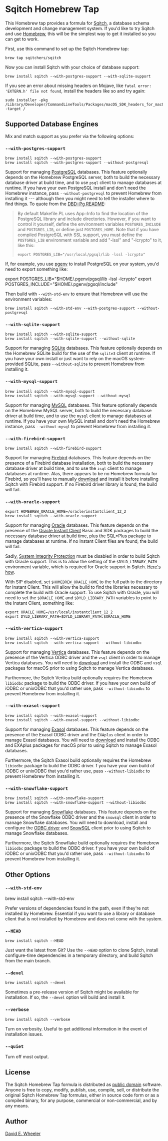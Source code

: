 Sqitch Homebrew Tap
===================

This Homebrew tap provides a formula for [Sqitch](https://sqitch.org/), a
database schema development and change management system. If you'd like to try
Sqitch and use [Homebrew](https://brew.sh/), this will be the simplest way to
get it installed so you can get to work.

First, use this command to set up the Sqitch Homebrew tap:

    brew tap sqitchers/sqitch

Now you can install Sqitch with your choice of database support:

    brew install sqitch --with-postgres-support --with-sqlite-support

If you see an error about missing headers on Mojave, like
`fatal error: 'EXTERN.h' file not found`, install the headers like so and try
again:

    sudo installer -pkg /Library/Developer/CommandLineTools/Packages/macOS_SDK_headers_for_macOS_10.14.pkg -target /

Supported Database Engines
--------------------------

Mix and match support as you prefer via the following options:

### `--with-postgres-support`

    brew install sqitch --with-postgres-support
    brew install sqitch --with-postgres-support --without-postgresql

Support for managing [PostgreSQL](https://www.postgresql.org) databases. This
feature optionally depends on the Homebrew PostgreSQL server, both to build the
necessary database driver at build time, and to use `psql` client to manage
databases at runtime. If you have your own PostgreSQL install and don't need the
Homebrew instance, pass `--without-postgresql` to prevent Homebrew from
installing it --- although then you might need to tell the installer where
to find things. To quote from the
[DBD::Pg README](https://github.com/bucardo/dbdpg#readme):

> By default Makefile.PL uses App::Info to find the location of the
> PostgreSQL library and include directories. However, if you want to
> control it yourself, define the environment variables `POSTGRES_INCLUDE`
> and `POSTGRES_LIB`, or define just `POSTGRES_HOME`. Note that if you have
> compiled PostgreSQL with SSL support, you must define the `POSTGRES_LIB`
> environment variable and add "-lssl" and "-lcrypto" to it, like this:
>
>     export POSTGRES_LIB="/usr/local/pgsql/lib -lssl -lcrypto"

If, for example, you use [pgenv](https://github.com/theory/pgenv) to
install PostgreSQL on your system, you'd need to export something like:

export POSTGRES_LIB="$HOME/.pgenv/pgsql/lib -lssl -lcrypto"
export POSTGRES_INCLUDE="$HOME/.pgenv/pgsql/include"

Then build with `--with-std-env` to ensure that Homebrew will use the
environment variables:

    brew install sqitch --with-std-env --with-postgres-support --without-postgresql

### `--with-sqlite-support`

    brew install sqitch --with-sqlite-support
    brew install sqitch --with-sqlite-support --without-sqlite

Support for managing [SQLite](https://sqlite.org/) databases. This feature
optionally depends on the Homebrew SQLite build for the use of the `sqlite3`
client at runtime. If you have your own install or just want to rely on the
macOS system-provided SQLite, pass `--without-sqlite` to prevent Homebrew from
installing it.

### `--with-mysql-support`

    brew install sqitch --with-mysql-support
    brew install sqitch --with-mysql-support --without-mysql

Support for managing [MySQL](https://www.mysql.com) databases. This feature
optionally depends on the Homebrew MySQL server, both to build the necessary
database driver at build time, and to use the `mysql` client to manage databases
at runtime. If you have your own MySQL install and don't need the Homebrew
instance, pass `--without-mysql`  to prevent Homebrew from installing it.

### `--with-firebird-support`

    brew install sqitch --with-firebird-support

Support for managing [Firebird](https://www.firebirdsql.org) databases. This
feature depends on the presence of a Firebird database installation, both to
build the necessary database driver at build time, and to use the `isql` client
to manage databases at runtime. Alas, there appears to be no Homebrew formula
for Firebird, so you'll have to manually
[download](https://www.firebirdsql.org/en/server-packages/) and install it
before installing Sqitch with Firebird support. If no Firebird driver library is
found, the build will fail.

### `--with-oracle-support`

    export HOMEBREW_ORACLE_HOME=/oracle/instantclient_12_2
    brew install sqitch --with-oracle-support

Support for managing [Oracle](https://www.oracle.com/database/) databases. This
feature depends on the presence of the
[Oracle Instant Client](https://www.oracle.com/technetwork/topics/intel-macsoft-096467.html)
Basic and SDK packages to build the necessary database driver at build time,
plus the SQL\*Plus package to manage databases at runtime. If no Instant Client
files are found, the build will fail.

Sadly, [System Integrity Protection](https://support.apple.com/en-us/HT204899)
must be disabled in order to build Sqitch with Oracle support. This is to allow
the setting of the `$DYLD_LIBRARY_PATH` environment variable, which is required
for Oracle support in Sqitch.
[Here's how](https://www.imore.com/how-turn-system-integrity-protection-macos).

With SIP disabled, set `$HOMEBREW_ORACLE_HOME` to the full path to the directory
for Instant Client. This will allow the build to find the libraries necessary to
complete the build with Oracle support. To use Sqitch with Oracle, you will
need to set the `$ORACLE_HOME` and `$DYLD_LIBRARY_PATH` variables to point to
the Instant Client, something like:

    export ORACLE_HOME=/usr/local/instantclient_12_2
    export DYLD_LIBRARY_PATH=$DYLD_LIBRARY_PATH:$ORACLE_HOME

### `--with-vertica-support`

    brew install sqitch --with-vertica-support
    brew install sqitch --with-vertica-support --without-libiodbc

Support for managing [Vertica](https://www.vertica.com) databases. This
feature depends on the presence of the Vertica ODBC driver and the `vsql`
client in order to manage Vertica databases. You will need to
[download](https://my.vertica.com/download/vertica/client-drivers/) and
install the ODBC and `vsql` packages for macOS prior to using Sqitch to
manage Vertica databases.

Furthermore, the Sqitch Vertica build optionally requires the Homebrew
`libiodbc` package to build the ODBC driver. If you have your own build of iODBC
or unixODBC that you'd rather use, pass `--without-libiodbc` to prevent Homebrew
from installing it.

### `--with-exasol-support`

    brew install sqitch --with-exasol-support
    brew install sqitch --with-exasol-support --without-libiodbc

Support for managing [Exasol](https://www.exasol.com) databases. This feature
depends on the presence of the Exasol ODBC driver and the `EXAplus` client in
order to manage Exasol databases. You will need to
[download](https://www.exasol.com/portal/display/DOWNLOAD/) and install the ODBC
and EXAplus packages for macOS prior to using Sqitch to manage Exasol databases.

Furthermore, the Sqitch Exasol build optionally requires the Homebrew `libiodbc`
package to build the ODBC driver. f you have your own build of iODBC or unixODBC
that you'd rather use, pass `--without-libiodbc` to prevent Homebrew from
installing it.

### `--with-snowflake-support`

    brew install sqitch --with-snowflake-support
    brew install sqitch --with-snowflake-support --without-libiodbc

Support for managing [Snowflake](https://www.snowflake.com) databases. This
feature depends on the presence of the Snowflake ODBC driver and the `snowsql`
client in order to manage Snowflake databases. You will need to download,
install and configure the
[ODBC driver](https://docs.snowflake.net/manuals/user-guide/odbc-download.html)
and
[SnowSQL](https://docs.snowflake.net/manuals/user-guide/snowsql-install-config.html)
client prior to using Sqitch to manage Snowflake databases.

Furthermore, the Sqitch Snowflake build optionally requires the Homebrew
`libiodbc` package to build the ODBC driver. f you have your own build of iODBC
or unixODBC that you'd rather use, pass `--without-libiodbc` to prevent Homebrew
from installing it.

Other Options
-------------

### `--with-std-env`

  brew install sqitch --with-std-env

Prefer versions of dependencies found in the path, even if they're not installed
by Homebrew. Essential if you want to use a library or database client that is
not installed by Homebrew and does not come with the system.

### `--HEAD`

    brew install sqitch --HEAD

Just want the latest from Git? Use the `--HEAD` option to clone Sqitch, install
configure-time dependencies in a temporary directory, and build Sqitch from the
main branch.

### `--devel`

    brew install sqitch --devel

Sometimes a pre-release version of Sqitch might be available for installation.
If so, the `--devel` option will build and install it.

### `--verbose`

    brew install sqitch --verbose

Turn on verbosity. Useful to get additional information in the event of
installation issues.

### `--quiet`

Turn off most output.

License
-------

The Sqitch Homebrew Tap formula is distributed as
[public domain](https://en.wikipedia.org/wiki/Public_Domain) software. Anyone
is free to copy, modify, publish, use, compile, sell, or distribute the
original Sqitch Homebrew Tap formulas, either in source code form or as a
compiled binary, for any purpose, commercial or non-commercial, and by any
means.

Author
------

[David E. Wheeler](https://justatheory.com/)
